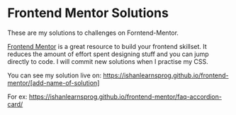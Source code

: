 # Frontend Mentor Solutions

These are my solutions to challenges on Forntend-Mentor.

[Frontend Mentor](https://www.frontendmentor.io/) is a great resource to build your frontend skillset. It reduces the amount of effort spent designing stuff and you can jump directly to code. I will commit new solutions when I practise my CSS.

You can see my solution live on: https://ishanlearnsprog.github.io/frontend-mentor/[add-name-of-solution]

For ex: https://ishanlearnsprog.github.io/frontend-mentor/faq-accordion-card/
